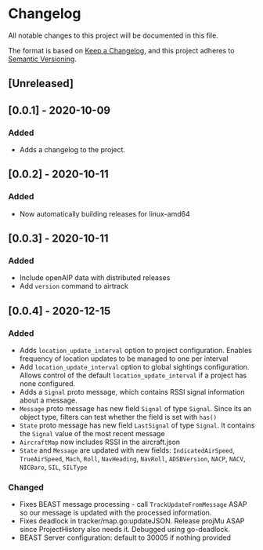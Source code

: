 # Changelog

All notable changes to this project will be documented in this file.

The format is based on [Keep a Changelog](https://keepachangelog.com/en/1.0.0/),
and this project adheres to [Semantic Versioning](https://semver.org/spec/v2.0.0.html).

## [Unreleased]

## [0.0.1] - 2020-10-09

### Added

 - Adds a changelog to the project.

## [0.0.2] - 2020-10-11

### Added

 - Now automatically building releases for linux-amd64

## [0.0.3] - 2020-10-11

### Added

 - Include openAIP data with distributed releases
 - Add `version` command to airtrack

## [0.0.4] - 2020-12-15

### Added

 - Adds `location_update_interval` option to project configuration. Enables frequency
   of location updates to be managed to one per interval
 - Add `location_update_interval` option to global sightings configuration. Allows
   control of the default `location_update_interval` if a project has none configured.
 - Adds a `Signal` proto message, which contains RSSI signal information about
   a message.
 - `Message` proto message has new field `Signal` of type `Signal`. Since its
   an object type, filters can test whether the field is set with `has()`
 - `State` proto message has new field `LastSignal` of type `Signal`. It contains
   the `Signal` value of the most recent message
 - `AircraftMap` now includes RSSI in the aircraft.json
 - `State` and `Message` are updated with new fields: `IndicatedAirSpeed`, `TrueAirSpeed`,
   `Mach`, `Roll`, `NavHeading`, `NavRoll`, `ADSBVersion`, `NACP`, `NACV`, `NICBaro`,
   `SIL`, `SILType`

### Changed

 - Fixes BEAST message processing - call `TrackUpdateFromMessage` ASAP so our message
   is updated with the processed information.
 - Fixes deadlock in tracker/map.go:updateJSON. Release projMu ASAP since ProjectHistory
   also needs it. Debugged using go-deadlock.
 - BEAST Server configuration: default to 30005 if nothing provided
